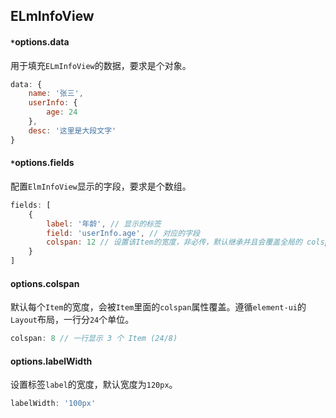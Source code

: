 ## ELmInfoView

#### `*`options.data
用于填充`ELmInfoView`的数据，要求是个对象。

```javascript
data: {
	name: '张三',
	userInfo: {
		age: 24
	},
	desc: '这里是大段文字'
}
```

#### `*`options.fields
配置`ElmInfoView`显示的字段，要求是个数组。

```javascript
fields: [
	{
		label: '年龄', // 显示的标签
		field: 'userInfo.age', // 对应的字段
		colspan: 12 // 设置该Item的宽度，非必传，默认继承并且会覆盖全局的 colspan
	}
]
```

#### options.colspan
默认每个`Item`的宽度，会被`Item`里面的`colspan`属性覆盖。遵循`element-ui`的`Layout`布局，一行分`24`个单位。

```javascript
colspan: 8 // 一行显示 3 个 Item (24/8)
```

#### options.labelWidth
设置标签`label`的宽度，默认宽度为`120px`。

```javascript
labelWidth: '100px'
```